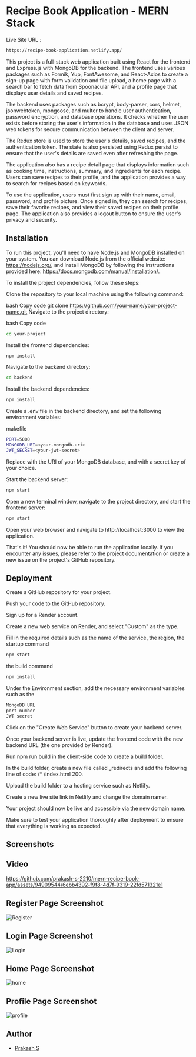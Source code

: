 # Recipe Book Application - MERN Stack

Live Site URL : 
```bash
https://recipe-book-application.netlify.app/
```

This project is a full-stack web application built using React for the frontend and Express.js with MongoDB for the backend. The frontend uses various packages such as Formik, Yup, FontAwesome, and React-Axios to create a sign-up page with form validation and file upload, a home page with a search bar to fetch data from Spoonacular API, and a profile page that displays user details and saved recipes.

The backend uses packages such as bcrypt, body-parser, cors, helmet, jsonwebtoken, mongoose, and multer to handle user authentication, password encryption, and database operations. It checks whether the user exists before storing the user's information in the database and uses JSON web tokens for secure communication between the client and server.

The Redux store is used to store the user's details, saved recipes, and the authentication token. The state is also persisted using Redux persist to ensure that the user's details are saved even after refreshing the page.

The application also has a recipe detail page that displays information such as cooking time, instructions, summary, and ingredients for each recipe. Users can save recipes to their profile, and the application provides a way to search for recipes based on keywords.

To use the application, users must first sign up with their name, email, password, and profile picture. Once signed in, they can search for recipes, save their favorite recipes, and view their saved recipes on their profile page. The application also provides a logout button to ensure the user's privacy and security.


## Installation

To run this project, you'll need to have Node.js and MongoDB installed on your system. You can download Node.js from the official website: https://nodejs.org/, and install MongoDB by following the instructions provided here: https://docs.mongodb.com/manual/installation/.

To install the project dependencies, follow these steps:

Clone the repository to your local machine using the following command:

bash
Copy code
git clone https://github.com/your-name/your-project-name.git
Navigate to the project directory:

bash
Copy code
```bash
cd your-project
```
Install the frontend dependencies:
```bash
npm install
```
Navigate to the backend directory:

```bash
cd backend
```
Install the backend dependencies:

```bash
npm install
```
Create a .env file in the backend directory, and set the following environment variables:

makefile
```bash
PORT=5000
MONGODB_URI=<your-mongodb-uri>
JWT_SECRET=<your-jwt-secret>
```
Replace <your-mongodb-uri> with the URI of your MongoDB database, and <your-jwt-secret> with a secret key of your choice.

Start the backend server:

```bash
npm start
```
Open a new terminal window, navigate to the project directory, and start the frontend server:

```bash
npm start
```
Open your web browser and navigate to http://localhost:3000 to view the application.

That's it! You should now be able to run the application locally. If you encounter any issues, please refer to the project documentation or create a new issue on the project's GitHub repository.
    
  

## Deployment


Create a GitHub repository for your project.

Push your code to the GitHub repository.

Sign up for a Render account.

Create a new web service on Render, and select "Custom" as the type.

Fill in the required details such as the name of the service, the region, 
the startup command 
```bash
npm start
```

the build command
```bash
npm install
```
Under the Environment section, add the necessary environment variables such as the 
```bash
MongoDB URL
port number
JWT secret
```


Click on the "Create Web Service" button to create your backend server.

Once your backend server is live, update the frontend code with the new backend URL (the one provided by Render).

Run npm run build in the client-side code to create a build folder.

In the build folder, create a new file called _redirects and add the following line of code: /* /index.html 200.

Upload the build folder to a hosting service such as Netlify.

Create a new live site link in Netlify and change the domain namer.

Your project should now be live and accessible via the new domain name.

Make sure to test your application thoroughly after deployment to ensure that everything is working as expected.

## Screenshots
## Video
https://github.com/prakash-s-2210/mern-recipe-book-app/assets/94909544/6ebb4392-f9f8-4d7f-9319-22fd571321e1
## Register Page Screenshot
![Register](https://github.com/prakash-s-2210/mern-recipe-book-app/assets/94909544/2bafd98e-56e2-45c2-9319-7bf1732e8a73)
## Login Page Screenshot
 ![Login](https://github.com/prakash-s-2210/mern-recipe-book-app/assets/94909544/707a6cbd-494a-4e3b-b82e-04713477cca1)

## Home Page Screenshot
![home](https://github.com/prakash-s-2210/mern-recipe-book-app/assets/94909544/e5c88f6f-a5f1-4b57-8768-d18eb8bd45da)
## Profile Page Screenshot
![profile](https://github.com/prakash-s-2210/mern-recipe-book-app/assets/94909544/e522b101-bf15-4925-af76-7b0fcd72bc42)

 ## Author

- [Prakash S](https://github.com/prakash-s-2210)

